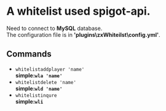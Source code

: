 # A whitelist used spigot-api.
Need to connect to **MySQL** database.  
The configuration file is in **'plugins\zxWhiteilst\config.yml'**.  
## Commands
- `whitelistaddplayer 'name'`  
  **simple:`wla 'name'`**
- `whitelistdelete 'name'`  
  **simple:`wld 'name'`**
- `whitelistinqure`  
  **simple:`wli`**
